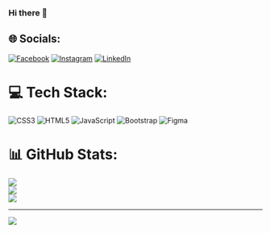 ### Hi there 👋

## 🌐 Socials:
[![Facebook](https://img.shields.io/badge/Facebook-%231877F2.svg?logo=Facebook&logoColor=white)](https://facebook.com/yazgul.mammadli) [![Instagram](https://img.shields.io/badge/Instagram-%23E4405F.svg?logo=Instagram&logoColor=white)](https://instagram.com/mammadli02) [![LinkedIn](https://img.shields.io/badge/LinkedIn-%230077B5.svg?logo=linkedin&logoColor=white)](https://www.linkedin.com/in/yazgul-mammadli-938536233/) 

# 💻 Tech Stack:
![CSS3](https://img.shields.io/badge/css3-%231572B6.svg?style=for-the-badge&logo=css3&logoColor=white) ![HTML5](https://img.shields.io/badge/html5-%23E34F26.svg?style=for-the-badge&logo=html5&logoColor=white) ![JavaScript](https://img.shields.io/badge/javascript-%23323330.svg?style=for-the-badge&logo=javascript&logoColor=%23F7DF1E) ![Bootstrap](https://img.shields.io/badge/bootstrap-%23563D7C.svg?style=for-the-badge&logo=bootstrap&logoColor=white) 	![Figma](https://img.shields.io/badge/figma-%23F24E1E.svg?style=for-the-badge&logo=figma&logoColor=white)
# 📊 GitHub Stats:
![](https://github-readme-stats.vercel.app/api?username=mammadli02&theme=dark&hide_border=false&include_all_commits=false&count_private=false)<br/>
![](https://github-readme-streak-stats.herokuapp.com/?user=mammadli02&theme=dark&hide_border=false)<br/>
![](https://github-readme-stats.vercel.app/api/top-langs/?username=mammadli02&theme=dark&hide_border=false&include_all_commits=false&count_private=false&layout=compact)

---
[![](https://visitcount.itsvg.in/api?id=mammadli02&icon=0&color=0)](https://visitcount.itsvg.in)

<!-- Proudly created with GPRM ( https://gprm.itsvg.in ) -->
